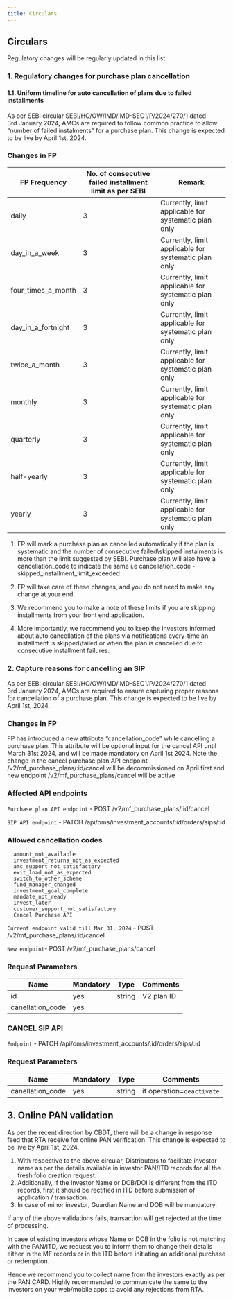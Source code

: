 ```yaml
---
title: Circulars
---
```


## Circulars

Regulatory changes will be regularly updated in this list. 

### 1. Regulatory changes for purchase plan cancellation

#### 1.1. Uniform timeline for auto cancellation of plans due to failed installments

As per SEBI circular SEBI/HO/OW/IMD/IMD-SEC1/P/2024/270/1 dated 3rd January 2024, AMCs are required to follow common practice to allow “number of failed instalments” for a purchase plan. This change is expected to be live by April 1st, 2024.

### Changes in FP

| FP Frequency | No. of consecutive failed installment limit as per SEBI |Remark|
| ---------- | ------------ |------------ |
| daily | 3 | Currently, limit applicable for systematic plan only |
| day_in_a_week | 3 | Currently, limit applicable for systematic plan only |
| four_times_a_month | 3 | Currently, limit applicable for systematic plan only |
| day_in_a_fortnight | 3 | Currently, limit applicable for systematic plan only |
| twice_a_month | 3 | Currently, limit applicable for systematic plan only |
| monthly | 3 | Currently, limit applicable for systematic plan only |
| quarterly | 3 | Currently, limit applicable for systematic plan only |
| half-yearly | 3 | Currently, limit applicable for systematic plan only |
| yearly | 3 | Currently, limit applicable for systematic plan only |

1. FP will mark a purchase plan as cancelled automatically if the plan is systematic and the number of consecutive failed\skipped instalments is more than the limit suggested by SEBI. Purchase plan will also have a cancellation_code to indicate the same i.e cancellation_code - skipped_installment_limit_exceeded
      
2. FP will take care of these changes, and you do not need to make any change at your end.

3. We recommend you to make a note of these limits if you are skipping installments from your front end application.
    
4. More importantly, we recommend you to keep the investors informed about auto cancellation of the plans via notifications every-time an installment is skipped\failed or when the plan is cancelled due to consecutive installment failures.

### 2. Capture reasons for cancelling an SIP

As per SEBI circular SEBI/HO/OW/IMD/IMD-SEC1/P/2024/270/1 dated 3rd January 2024, AMCs are required to ensure capturing proper reasons for cancellation of a purchase plan. This change is expected to be live by April 1st, 2024.

### Changes in FP
    
FP has introduced a new attribute “cancellation_code” while cancelling a purchase plan.
This attribute will be optional input for the cancel API until March 31st 2024, and will be made mandatory on April 1st 2024.
Note the change in the cancel purchase plan API endpoint /v2/mf_purchase_plans/:id/cancel will be decommissioned on April first and new endpoint /v2/mf_purchase_plans/cancel will be active

### Affected API endpoints
`Purchase plan API endpoint` - POST /v2/mf_purchase_plans/:id/cancel

`SIP API endpoint` - PATCH /api/oms/investment_accounts/:id/orders/sips/:id

### Allowed cancellation codes
  
      amount_not_available        
      investment_returns_not_as_expected
      amc_support_not_satisfactory
      exit_load_not_as_expected
      switch_to_other_scheme
      fund_manager_changed
      investment_goal_complete
      mandate_not_ready
      invest_later
      customer_support_not_satisfactory
      Cancel Purchase API

`Current endpoint valid till Mar 31, 2024` - POST /v2/mf_purchase_plans/:id/cancel

`New endpoint`- POST /v2/mf_purchase_plans/cancel

### Request Parameters

|Name | Mandatory | Type | Comments |
| -- | -- | -- | -- |
| id | yes| string | V2 plan ID |
| canellation_code | yes | 

### CANCEL SIP API

`Endpoint` - PATCH /api/oms/investment_accounts/:id/orders/sips/:id

###  Request Parameters

|Name | Mandatory | Type | Comments |
| -- | -- | -- | -- |
| canellation_code | yes| string | if operation=`deactivate` |

## 3. Online PAN validation

As per the recent direction by CBDT, there will be a change in response feed that RTA receive for online PAN verification. This change is expected to be live by April 1st, 2024.

1. With respective to the above circular, Distributors to facilitate investor name as per the details available in investor PAN/ITD records for all the fresh folio creation request.
2. Additionally, If the Investor Name or DOB/DOI is different from the ITD records, first it should be rectified in ITD before submission of application / transaction.
3. In case of minor investor, Guardian Name and DOB will be mandatory.

If any of the above validations fails, transaction will get rejected at the time of processing.

In case of existing investors whose Name or DOB in the folio is not matching with the PAN/ITD, we request you to inform them to change their details either in the MF records or in the ITD before initiating an additional purchase or redemption.

Hence we recommend you to collect name from the investors exactly as per the PAN CARD. Highly recommended to communicate the same to the investors on your web/mobile apps to avoid any rejections from RTA.
